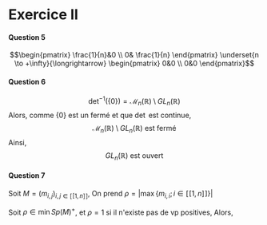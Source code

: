 # Exercice II
#### Question 5
$$\begin{pmatrix}
\frac{1}{n}&0 \\
0& \frac{1}{n}
\end{pmatrix} \underset{n \to +\infty}{\longrightarrow}  \begin{pmatrix}
0&0 \\
0&0
\end{pmatrix}$$

#### Question 6
$$\det^{-1}(\{  0\}) = \mathcal{M}_{n}(\mathbb{R}) \setminus GL_{n}(\mathbb{R})$$
Alors, comme $\{ 0 \}$ est un fermé et que $\det$ est continue, 
$$\mathcal{M}_{n}(\mathbb{R}) \setminus GL_{n}(\mathbb{R}) \text{ est fermé}$$
Ainsi, 
$$GL_{n}(\mathbb{R}) \text{ est ouvert }$$

#### Question 7
Soit $M = (m_{i, j})_{i, j \in [\![1, n]\!]}$, 
On prend $\rho = |\max\{ m_{i, i} ; i \in [\![1, n]\!]\}|$

Soit $\rho \in \min Sp(M)^{+}$, et $\rho = 1$ si il n'existe pas de vp positives, 
Alors, 

